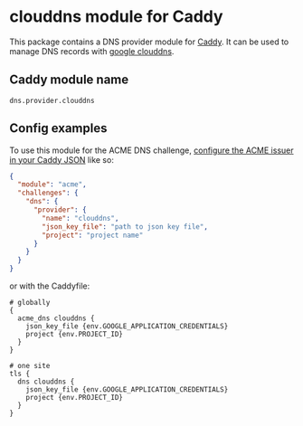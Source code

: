 # clouddns module for Caddy

This package contains a DNS provider module for [Caddy](https://github.com/caddyserver/caddy). It can be used to manage DNS records with [google clouddns](https://cloud.google.com/dns).

## Caddy module name

```
dns.provider.clouddns
```

## Config examples

To use this module for the ACME DNS challenge, [configure the ACME issuer in your Caddy JSON](https://caddyserver.com/docs/json/apps/tls/automation/policies/issuer/acme/) like so:

```json
{
  "module": "acme",
  "challenges": {
    "dns": {
      "provider": {
        "name": "clouddns",
        "json_key_file": "path to json key file",
        "project": "project name"
      }
    }
  }
}
```

or with the Caddyfile:

```
# globally
{
  acme_dns clouddns {
    json_key_file {env.GOOGLE_APPLICATION_CREDENTIALS}
    project {env.PROJECT_ID}
  }
}
```

```
# one site
tls {
  dns clouddns {
    json_key_file {env.GOOGLE_APPLICATION_CREDENTIALS}
    project {env.PROJECT_ID}
  }
}
```
